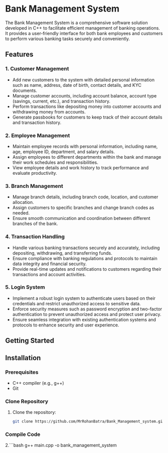 # Bank Management System

The Bank Management System is a comprehensive software solution developed in C++ to facilitate efficient management of banking operations. It provides a user-friendly interface for both bank employees and customers to perform various banking tasks securely and conveniently.

## Features

### 1. Customer Management
- Add new customers to the system with detailed personal information such as name, address, date of birth, contact details, and KYC documents.
- Manage customer accounts, including account balance, account type (savings, current, etc.), and transaction history.
- Perform transactions like depositing money into customer accounts and withdrawing money from accounts.
- Generate passbooks for customers to keep track of their account details and transaction history.

### 2. Employee Management
- Maintain employee records with personal information, including name, age, employee ID, department, and salary details.
- Assign employees to different departments within the bank and manage their work schedules and responsibilities.
- View employee details and work history to track performance and evaluate productivity.

### 3. Branch Management
- Manage branch details, including branch code, location, and customer allocation.
- Assign customers to specific branches and change branch codes as needed.
- Ensure smooth communication and coordination between different branches of the bank.

### 4. Transaction Handling
- Handle various banking transactions securely and accurately, including depositing, withdrawing, and transferring funds.
- Ensure compliance with banking regulations and protocols to maintain data integrity and financial security.
- Provide real-time updates and notifications to customers regarding their transactions and account activities.

### 5. Login System
- Implement a robust login system to authenticate users based on their credentials and restrict unauthorized access to sensitive data.
- Enforce security measures such as password encryption and two-factor authentication to prevent unauthorized access and protect user privacy.
- Ensure seamless integration with existing authentication systems and protocols to enhance security and user experience.

## Getting Started

## Installation

### Prerequisites
- C++ compiler (e.g., g++)
- Git

### Clone Repository
1. Clone the repository:
   ```bash
   git clone https://github.com/MrRohanBatra/Bank_Management_system.git
### Compile Code
2.```bash
g++ main.cpp -o bank_management_system